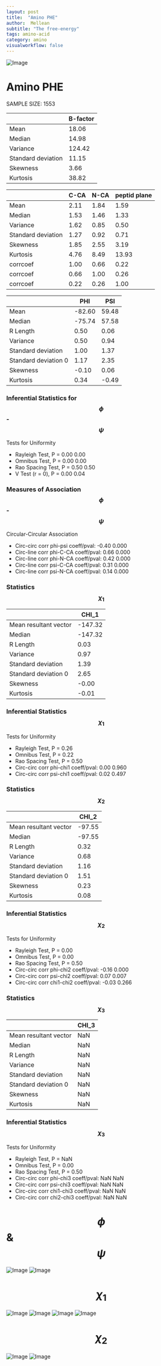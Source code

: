 ```yaml
---
layout: post
title:  "Amino PHE"
author:  Mellean
subtitle: "The free-energy"
tags: amino-acid
category: amino
visualworkflow: false
---
```

<script src="https://cdnjs.cloudflare.com/ajax/libs/mathjax/2.7.0/MathJax.js?config=TeX-AMS-MML_HTMLorMML" type="text/javascript"></script>

![Image](../../../../../images/aadensity.png)

# Amino PHE


 SAMPLE SIZE: 1553



|     | B-factor |
| --- | --- |
| Mean | 18.06 |
| Median | 14.98 |
| Variance | 124.42 |
| Standard deviation | 11.15 |
| Skewness | 3.66 |
| Kurtosis | 38.82 |




|     | C-CA | N-CA | peptid plane |
| --- | --- | --- | --- |
| Mean | 2.11 | 1.84 | 1.59 |
| Median | 1.53 | 1.46 | 1.33 |
| Variance | 1.62 | 0.85 | 0.50 |
| Standard deviation | 1.27 | 0.92 | 0.71 |
| Skewness | 1.85 | 2.55 | 3.19 |
| Kurtosis | 4.76 | 8.49 | 13.93 |
| corrcoef | 1.00 | 0.66 | 0.22 |
| corrcoef | 0.66 | 1.00 | 0.26 |
| corrcoef | 0.22 | 0.26 | 1.00 |




|     | PHI | PSI |
| --- | --- | --- |
| Mean | -82.60 | 59.48 |
| Median | -75.74 | 57.58 |
| R Length | 0.50 | 0.06 |
| Variance | 0.50 | 0.94 |
| Standard deviation | 1.00 | 1.37 |
| Standard deviation 0 | 1.17 | 2.35 |
| Skewness | -0.10 | 0.06 |
| Kurtosis | 0.34 | -0.49 |

### Inferential Statistics for $$\phi$$-$$\psi$$

Tests for Uniformity

- Rayleigh Test, P = 0.00 0.00
- Omnibus Test,  P = 0.00 0.00
- Rao Spacing Test,  P = 0.50 0.50
- V Test (r = 0),  P = 0.00 0.04
### Measures of Association $$\phi$$-$$\psi$$

Circular-Circular Association
- Circ-circ corr phi-psi coeff/pval:	-0.40	 0.000
- Circ-line corr phi-C-CA coeff/pval:	0.66	 0.000
- Circ-line corr phi-N-CA coeff/pval:	0.42	 0.000
- Circ-line corr psi-C-CA coeff/pval:	0.31	 0.000
- Circ-line corr psi-N-CA coeff/pval:	0.14	 0.000
### Statistics $$\chi_1$$

|     | CHI_1 |
| --- | --- |
| Mean resultant vector | -147.32 |
| Median | -147.32 |
| R Length | 0.03 |
| Variance | 0.97 |
| Standard deviation | 1.39 |
| Standard deviation 0| 2.65 |
| Skewness | -0.00 |
| Kurtosis | -0.01 |



### Inferential Statistics $$\chi_1$$
Tests for Uniformity

- Rayleigh Test, 	 P = 0.26
- Omnibus Test, 	 P = 0.22
- Rao Spacing Test, 	 P = 0.50
- Circ-circ corr phi-chi1 coeff/pval:	0.00	 0.960
- Circ-circ corr psi-chi1 coeff/pval:	0.02	 0.497



### Statistics $$\chi_2$$

|     | CHI_2 |
| --- | --- |
| Mean resultant vector | -97.55 |
| Median | -97.55 |
| R Length | 0.32 |
| Variance | 0.68 |
| Standard deviation | 1.16 |
| Standard deviation 0 | 1.51 |
| Skewness | 0.23 |
| Kurtosis | 0.08 |


### Inferential Statistics $$\chi_2$$

Tests for Uniformity

- Rayleigh Test, 	 P = 0.00
- Omnibus Test, 	 P = 0.00
- Rao Spacing Test, 	 P = 0.50
- Circ-circ corr phi-chi2 coeff/pval:	-0.16	 0.000
- Circ-circ corr psi-chi2 coeff/pval:	0.07	 0.007
- Circ-circ corr chi1-chi2 coeff/pval:	-0.03	 0.266




### Statistics $$\chi_3$$

|    | CHI_3 |
| --- | --- |
| Mean resultant vector | NaN |
| Median | NaN |
| R Length | NaN |
| Variance | NaN |
| Standard deviation | NaN |
| Standard deviation 0 | NaN |
| Skewness | NaN |
| Kurtosis | NaN |



### Inferential Statistics $$\chi_3$$

Tests for Uniformity

- Rayleigh Test, 	 P = NaN
- Omnibus Test, 	 P = 0.00
- Rao Spacing Test, 	 P = 0.50
- Circ-circ corr phi-chi3 coeff/pval:	NaN	 NaN
- Circ-circ corr psi-chi3 coeff/pval:	NaN	 NaN
- Circ-circ corr chi1-chi3 coeff/pval:	NaN	 NaN
- Circ-circ corr chi2-chi3 coeff/pval:	NaN	 NaN

# $$\phi$$ & $$\psi$$
![Image](../../../../../images/PHE_Rama_phipsi.jpg)
![Image](../../../../../images/PHE_Rama_phipsiGrad.jpg)


# $$\chi_1$$
![Image](../../../../../images/PHE_Rama_phichi1.jpg)
![Image](../../../../../images/PHE_Rama_Grad_psichi1.jpg)
![Image](../../../../../images/PHE_Rama_psichi1.jpg)
![Image](../../../../../images/PHE_Rama_Grad_phichi1.jpg)


# $$\chi_2$$
![Image](../../../../../images/PHE_Rama_chi1chi2.jpg)
![Image](../../../../../images/PHE_Rama_Gradchi1chi2.jpg)
